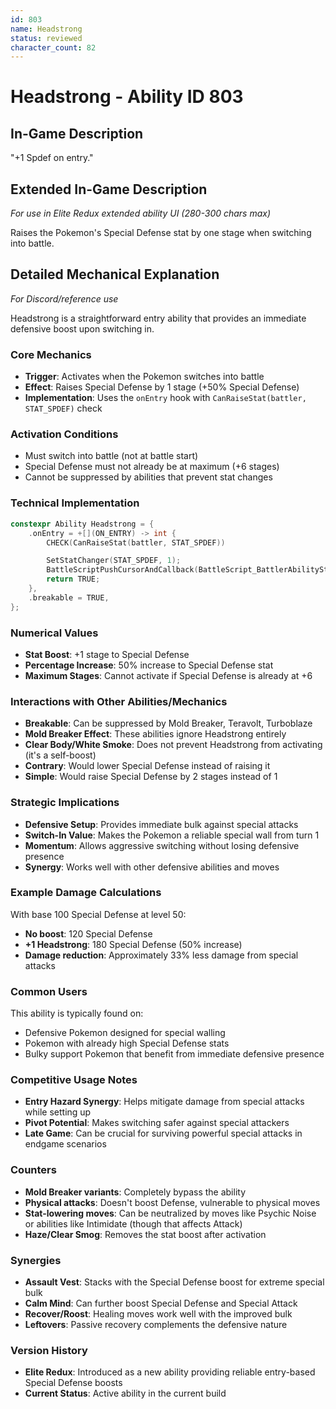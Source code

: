 ```yaml
---
id: 803
name: Headstrong
status: reviewed
character_count: 82
---
```


# Headstrong - Ability ID 803

## In-Game Description
"+1 Spdef on entry."

## Extended In-Game Description
*For use in Elite Redux extended ability UI (280-300 chars max)*

Raises the Pokemon's Special Defense stat by one stage when switching into battle.

## Detailed Mechanical Explanation
*For Discord/reference use*

Headstrong is a straightforward entry ability that provides an immediate defensive boost upon switching in.

### Core Mechanics
- **Trigger**: Activates when the Pokemon switches into battle
- **Effect**: Raises Special Defense by 1 stage (+50% Special Defense)
- **Implementation**: Uses the `onEntry` hook with `CanRaiseStat(battler, STAT_SPDEF)` check

### Activation Conditions
- Must switch into battle (not at battle start)
- Special Defense must not already be at maximum (+6 stages)
- Cannot be suppressed by abilities that prevent stat changes

### Technical Implementation
```cpp
constexpr Ability Headstrong = {
    .onEntry = +[](ON_ENTRY) -> int {
        CHECK(CanRaiseStat(battler, STAT_SPDEF))

        SetStatChanger(STAT_SPDEF, 1);
        BattleScriptPushCursorAndCallback(BattleScript_BattlerAbilityStatRaiseOnSwitchIn);
        return TRUE;
    },
    .breakable = TRUE,
};
```

### Numerical Values
- **Stat Boost**: +1 stage to Special Defense
- **Percentage Increase**: 50% increase to Special Defense stat
- **Maximum Stages**: Cannot activate if Special Defense is already at +6

### Interactions with Other Abilities/Mechanics
- **Breakable**: Can be suppressed by Mold Breaker, Teravolt, Turboblaze
- **Mold Breaker Effect**: These abilities ignore Headstrong entirely
- **Clear Body/White Smoke**: Does not prevent Headstrong from activating (it's a self-boost)
- **Contrary**: Would lower Special Defense instead of raising it
- **Simple**: Would raise Special Defense by 2 stages instead of 1

### Strategic Implications
- **Defensive Setup**: Provides immediate bulk against special attacks
- **Switch-In Value**: Makes the Pokemon a reliable special wall from turn 1
- **Momentum**: Allows aggressive switching without losing defensive presence
- **Synergy**: Works well with other defensive abilities and moves

### Example Damage Calculations
With base 100 Special Defense at level 50:
- **No boost**: 120 Special Defense
- **+1 Headstrong**: 180 Special Defense (50% increase)
- **Damage reduction**: Approximately 33% less damage from special attacks

### Common Users
This ability is typically found on:
- Defensive Pokemon designed for special walling
- Pokemon with already high Special Defense stats
- Bulky support Pokemon that benefit from immediate defensive presence

### Competitive Usage Notes
- **Entry Hazard Synergy**: Helps mitigate damage from special attacks while setting up
- **Pivot Potential**: Makes switching safer against special attackers
- **Late Game**: Can be crucial for surviving powerful special attacks in endgame scenarios

### Counters
- **Mold Breaker variants**: Completely bypass the ability
- **Physical attacks**: Doesn't boost Defense, vulnerable to physical moves
- **Stat-lowering moves**: Can be neutralized by moves like Psychic Noise or abilities like Intimidate (though that affects Attack)
- **Haze/Clear Smog**: Removes the stat boost after activation

### Synergies
- **Assault Vest**: Stacks with the Special Defense boost for extreme special bulk
- **Calm Mind**: Can further boost Special Defense and Special Attack
- **Recover/Roost**: Healing moves work well with the improved bulk
- **Leftovers**: Passive recovery complements the defensive nature

### Version History
- **Elite Redux**: Introduced as a new ability providing reliable entry-based Special Defense boosts
- **Current Status**: Active ability in the current build